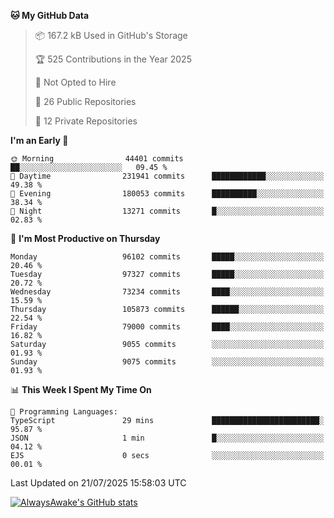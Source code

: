 <!--START_SECTION:waka-->
**🐱 My GitHub Data** 

> 📦 167.2 kB Used in GitHub's Storage 
 > 
> 🏆 525 Contributions in the Year 2025
 > 
> 🚫 Not Opted to Hire
 > 
> 📜 26 Public Repositories 
 > 
> 🔑 12 Private Repositories 
 > 
**I'm an Early 🐤** 

```text
🌞 Morning                44401 commits       ██░░░░░░░░░░░░░░░░░░░░░░░   09.45 % 
🌆 Daytime                231941 commits      ████████████░░░░░░░░░░░░░   49.38 % 
🌃 Evening                180053 commits      ██████████░░░░░░░░░░░░░░░   38.34 % 
🌙 Night                  13271 commits       █░░░░░░░░░░░░░░░░░░░░░░░░   02.83 % 
```
📅 **I'm Most Productive on Thursday** 

```text
Monday                   96102 commits       █████░░░░░░░░░░░░░░░░░░░░   20.46 % 
Tuesday                  97327 commits       █████░░░░░░░░░░░░░░░░░░░░   20.72 % 
Wednesday                73234 commits       ████░░░░░░░░░░░░░░░░░░░░░   15.59 % 
Thursday                 105873 commits      ██████░░░░░░░░░░░░░░░░░░░   22.54 % 
Friday                   79000 commits       ████░░░░░░░░░░░░░░░░░░░░░   16.82 % 
Saturday                 9055 commits        ░░░░░░░░░░░░░░░░░░░░░░░░░   01.93 % 
Sunday                   9075 commits        ░░░░░░░░░░░░░░░░░░░░░░░░░   01.93 % 
```


📊 **This Week I Spent My Time On** 

```text
💬 Programming Languages: 
TypeScript               29 mins             ████████████████████████░   95.87 % 
JSON                     1 min               █░░░░░░░░░░░░░░░░░░░░░░░░   04.12 % 
EJS                      0 secs              ░░░░░░░░░░░░░░░░░░░░░░░░░   00.01 % 
```


 Last Updated on 21/07/2025 15:58:03 UTC
<!--END_SECTION:waka-->

[![AlwaysAwake's GitHub stats](https://github-readme-stats.vercel.app/api?username=AlwaysAwake&show_icons=true&theme=github_dark&count_private=true)](https://github.com/AlwaysAwake/AlwaysAwake)
